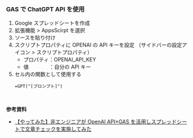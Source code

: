 ### GAS で ChatGPT API を使用

1. Google スプレッドシートを作成
2. 拡張機能 > AppsScirpt を選択
3. ソースを貼り付け
4. スクリプトプロパティに OPENAI の API キーを設定
   （サイドバーの設定アイコン > スクリプトプロパティ）
   - プロパティ：OPENAI_API_KEY
   - 値　　　　：自分の API キー
5. セル内の関数として使用する
   ```
   =GPT("[プロンプト]")
   ```

<br/>

**参考資料**

- [【やってみた】非エンジニアが OpenAI API×GAS を活用しスプレッドシートで文章チェックを実施してみた](https://dev.classmethod.jp/articles/non-tect-openai-gas1031/)
